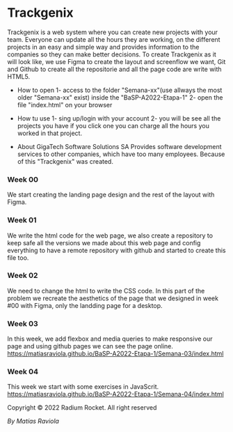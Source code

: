 # Trackgenix

Trackgenix is ​​a web system where you can create new projects with your team. Everyone can update all the
hours they are working, on the different projects in an easy and simple way and provides information to the companies so they can make better decisions.
To create Trackgenix as it will look like, we use Figma to create the layout and screenflow we want, Git and Github to create all the repositorie and all the page code are write with HTML5.


-  How to open
    1- access to the folder "Semana-xx"(use allways the most older "Semana-xx" exist) inside the "BaSP-A2022-Etapa-1"
    2- open the file "index.html" on your browser

-  How tu use
    1- sing up/login with your account
    2- you will be see all the projects you have if you click one you can charge all the hours you worked in that project.



- About GigaTech Software Solutions SA
    Provides software development services to other companies, which have too many employees. Because of this "Trackgenix" was created.

### Week 00
We start creating the landing page design and the rest of the layout with Figma.

### Week 01
We write the html code for the web page, we also create a repository to keep safe all the versions we made about this web page and config everything to have a remote repository with github and started to create this file too.

### Week 02
We need to change the html to write the CSS code. In this part of the problem we recreate the aesthetics of the page that we designed in week #00 with Figma, only the landding page for a desktop.

### Week 03
In this week, we add flexbox and media queries to make responsive our page and using github pages we can see the page online.
https://matiasraviola.github.io/BaSP-A2022-Etapa-1/Semana-03/index.html

### Week 04
This week we start with some exercises in JavaScrit.
https://matiasraviola.github.io/BaSP-A2022-Etapa-1/Semana-04/index.html

Copyright © 2022 Radium Rocket. All right reserved

_By Matías Raviola_
